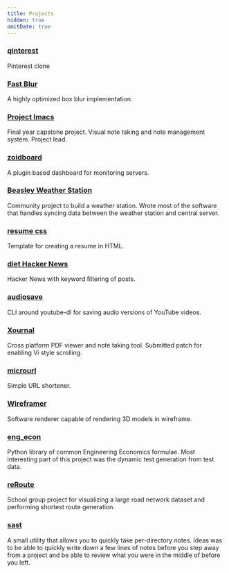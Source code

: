 ```yaml
---
title: Projects
hidden: true
omitDate: true
---
```

<!-- hidden: prevent hugo from adding this as a blog article -->
<!-- omitDate: don't show a date -->

### [qinterest](//github.com/francium/qinterest)
Pinterest clone

### [Fast Blur](//github.com/francium/fast-blur)
A highly optimized box blur implementation.

### [Project Imacs](//github.com/projectimacs/imacs)
Final year capstone project. Visual note taking and note management system. Project lead.

### [zoidboard](//github.com/francium/zoidboard)
A plugin based dashboard for monitoring servers.

### [Beasley Weather Station](//github.com/beasley-weather)
Community project to build a weather station. Wrote most of the software that
handles syncing data between the weather station and central server.

### [resume css](//github.com/francium/resume-css)
Template for creating a resume in HTML.

### [diet Hacker News](//diethn.gq)
Hacker News with keyword filtering of posts.

### [audiosave](//github.com/francium/audiosave)
CLI around youtube-dl for saving audio versions of YouTube videos.

### [Xournal](https://sourceforge.net/p/xournal/patches/90/)
Cross platform PDF viewer and note taking tool. Submitted patch for enabling Vi
style scrolling.

### [microurl](//github.com/francium/microurl)
Simple URL shortener.

### [Wireframer](//github.com/francium/wireframer)
Software renderer capable of rendering 3D models in wireframe.

### [eng_econ](//github.com/francium/eng_econ)
Python library of common Engineering Economics formulae. Most interesting part of this
project was the dynamic test generation from test data.

### [reRoute](//github.com/francium//reroute)
School group project for visualizing a large road network dataset and performing shortest
route generation.

### [sast](//github.com/francium/sast)
A small utility that allows you to quickly take per-directory notes. Ideas was to be able
to quickly write down a few lines of notes before you step away from a project and be able
to review what you were in the middle of before you left.
